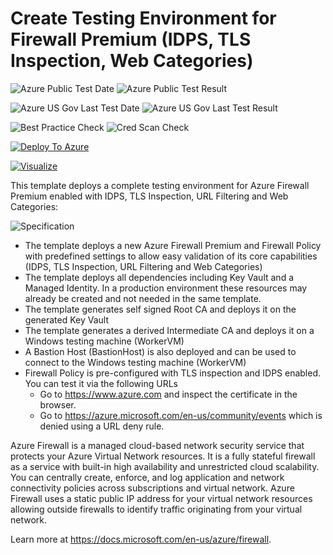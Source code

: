 # Create Testing Environment for Firewall Premium (IDPS, TLS Inspection, Web Categories)

![Azure Public Test Date](https://azurequickstartsservice.blob.core.windows.net/badges/101-azurefirewall-premium/PublicLastTestDate.svg)
![Azure Public Test Result](https://azurequickstartsservice.blob.core.windows.net/badges/101-azurefirewall-premium/PublicDeployment.svg)

![Azure US Gov Last Test Date](https://azurequickstartsservice.blob.core.windows.net/badges/101-azurefirewall-premium/FairfaxLastTestDate.svg)
![Azure US Gov Last Test Result](https://azurequickstartsservice.blob.core.windows.net/badges/101-azurefirewall-premium/FairfaxDeployment.svg)

![Best Practice Check](https://azurequickstartsservice.blob.core.windows.net/badges/101-azurefirewall-premium/BestPracticeResult.svg)
![Cred Scan Check](https://azurequickstartsservice.blob.core.windows.net/badges/101-azurefirewall-premium/CredScanResult.svg)

[![Deploy To Azure](https://raw.githubusercontent.com/fathym-it/azure-quickstart-templates/master/1-CONTRIBUTION-GUIDE/images/deploytoazure.svg?sanitize=true)](https://portal.azure.com/#create/Microsoft.Template/uri/https%3A%2F%2Fraw.githubusercontent.com%2Ffathym-it%2Fazure-quickstart-templates%2Fmaster%2F101-azurefirewall-premium%2Fazuredeploy.json)

[![Visualize](https://raw.githubusercontent.com/fathym-it/azure-quickstart-templates/master/1-CONTRIBUTION-GUIDE/images/visualizebutton.svg?sanitize=true)](http://armviz.io/#/?load=https%3A%2F%2Fraw.githubusercontent.com%2Ffathym-it%2Fazure-quickstart-templates%2Fmaster%2F101-azurefirewall-premium%2Fazuredeploy.json)

This template deploys a complete testing environment for Azure Firewall Premium enabled with IDPS, TLS Inspection, URL Filtering and Web Categories:

![Specification](./images/spec.png)

- The template deploys a new Azure Firewall Premium and Firewall Policy with predefined settings to allow easy validation of its core capabilities (IDPS, TLS Inspection, URL Filtering and Web Categories)
- The template deploys all dependencies including Key Vault and a Managed Identity. In a production environment these resources may already be created and not needed in the same template.
- The template generates self signed Root CA and deploys it on the generated Key Vault
- The template generates a derived Intermediate CA and deploys it on a Windows testing machine (WorkerVM)
- A Bastion Host (BastionHost) is also deployed and can be used to connect to the Windows testing machine (WorkerVM)
- Firewall Policy is pre-configured with TLS inspection and IDPS enabled. You can test it via the following URLs
  - Go to https://www.azure.com and inspect the certificate in the browser.
  - Go to https://azure.microsoft.com/en-us/community/events which is denied using a URL deny rule.

Azure Firewall is a managed cloud-based network security service that protects your Azure Virtual Network resources. It is a fully stateful firewall as a service with built-in high availability and unrestricted cloud scalability. You can centrally create, enforce, and log application and network connectivity policies across subscriptions and virtual network. Azure Firewall uses a static public IP address for your virtual network resources allowing outside firewalls to identify traffic originating from your virtual network.

Learn more at https://docs.microsoft.com/en-us/azure/firewall.
